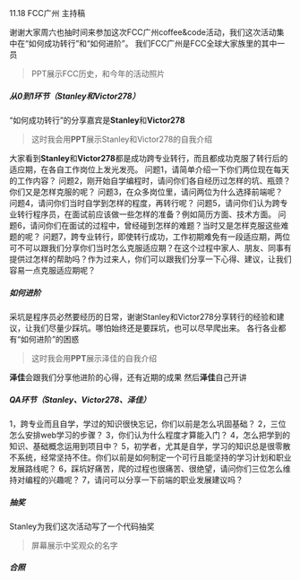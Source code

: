 11.18 FCC广州 主持稿

谢谢大家周六也抽时间来参加这次FCC广州coffee&code活动，我们这次活动集中在“如何成功转行”和“如何进阶”。
我们FCC广州是FCC全球大家族里的其中一员
>PPT展示FCC历史，和今年的活动照片

##### 从0到1环节（Stanley和Victor278）
“如何成功转行”的分享嘉宾是**Stanley**和**Victor278**
> 这时我会用**PPT**展示Stanley和Victor278的自我介绍

大家看到**Stanley**和**Victor278**都是成功跨专业转行，而且都成功克服了转行后的适应期，在各自工作岗位上发光发亮。
问题1，请简单介绍一下你们两位现在每天的工作内容？
问题2，刚开始自学编程时，请问你们各自经历过怎样的坑、瓶颈？你们又是怎样克服的呢？
问题3，在众多岗位里，请问两位为什么选择前端呢？
问题4，请问你们当时自学到怎样的程度，再转行呢？
问题5，请问你们认为跨专业转行程序员，在面试前应该做一些怎样的准备？例如简历方面、技术方面。
问题6，请问你们在面试的过程中，曾经碰到怎样的难题？当时又是怎样克服这些难题的呢？
问题7，跨专业转行，即使转行成功，工作初期难免有一段适应期，两位可不可以跟我们分享你们当时怎么克服适应期？在这个过程中家人、朋友、同事有提供过怎样的帮助吗？作为过来人，你们可以跟我们分享一下心得、建议，让我们容易一点克服适应期呢？

##### 如何进阶
采坑是程序员必然要经历的日常，谢谢Stanley和Victor278分享转行的经验和建议，让我们尽量少踩坑。哪怕始终还是要踩坑，也可以尽早爬出来。
各行各业都有“如何进阶”的困惑
>这时我会用**PPT**展示泽佳的自我介绍

**泽佳**会跟我们分享他进阶的心得，还有近期的成果
然后**泽佳**自己开讲

##### QA环节（Stanley、Victor278、泽佳）
1，跨专业而且自学，学过的知识很快忘记，你们以前是怎么巩固基础？
2，三位怎么安排web学习的步骤？
3，你们认为什么程度才算能入门？
4，怎么把学到的知识、基础概念运用到项目中？
5，初学者，尤其是自学，学习的知识总是很零散不系统，经常坚持不住。你们以前是如何制定一个可行且能坚持的学习计划和职业发展路线呢？
6，踩坑好痛苦，爬的过程也很痛苦、很绝望，请问你们三位怎么维持对编程的兴趣呢？
7，请问可以分享一下前端的职业发展建议吗？

##### 抽奖
Stanley为我们这次活动写了一个代码抽奖
>屏幕展示中奖观众的名字

##### 合照


